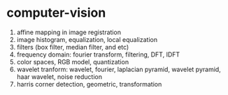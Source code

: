 # computer-vision
1. affine mapping in image registration
2. image histogram, equalization, local equalization
3. filters (box filter, median filter, and etc)
4. frequency domain: fourier transform, filtering, DFT, IDFT
5. color spaces, RGB model, quantization
6. wavelet tranform: wavelet, fourier, laplacian pyramid, wavelet pyramid, haar wavelet, noise reduction
7. harris corner detection, geometric, transformation
